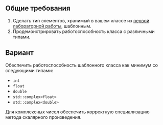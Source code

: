 ## Общие требования
1. Сделать тип элементов, хранимый в вашем классе из [первой лабораторной работы](https://github.com/eeeeagle/ADS_1.1), шаблонным.
2. Продемонстрировать работоспособность класса с различными типами.

## Вариант
Обеспечить работоспособность шаблонного класса как минимум со следующими типами:
- ```int```
- ```float```
- ```double```
- ```std::complex<float>```
- ```std::complex<double>```
  
Для комплексных чисел обеспечить корректную специализацию метода скалярного произведения.
